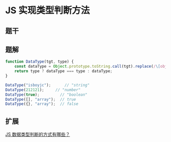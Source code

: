 # JS 实现类型判断方法

## 题干



## 题解

```js
function DataType(tgt, type) {
    const dataType = Object.prototype.toString.call(tgt).replace(/\[object (\w+)\]/, "$1").toLowerCase();
    return type ? dataType === type : dataType;
}

DataType("isboyjc");      // "string"
DataType(212121);     // "number"
DataType(true);         // "boolean"
DataType([], "array");  // true
DataType({}, "array");  // false
```

## 扩展

[JS 数据类型判断的方式有哪些？](../core/020datatype/020020_datatype_judgment.md)